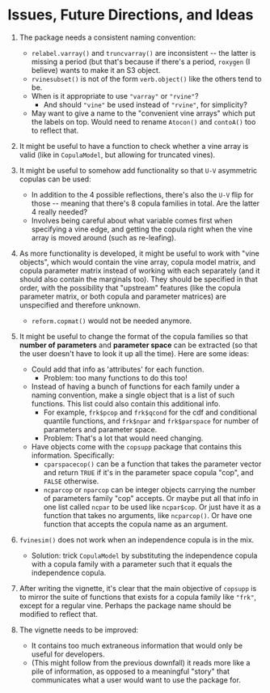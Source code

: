 # Issues, Future Directions, and Ideas

1. The package needs a consistent naming convention:
	* `relabel.varray()` and `truncvarray()` are inconsistent -- the latter is missing a period (but that's because if there's a period, `roxygen` (I believe) wants to make it an S3 object.
	* `rvinesubset()` is not of the form `verb.object()` like the others tend to be.
	* When is it appropriate to use `"varray"` or `"rvine"`? 
		* And should `"vine"` be used instead of `"rvine"`, for simplicity? 
	* May want to give a name to the "convenient vine arrays" which put the labels on top. Would need to rename `Atocon()` and `contoA()` too to reflect that.

2. It might be useful to have a function to check whether a vine array is valid (like in `CopulaModel`, but allowing for truncated vines).

3. It might be useful to somehow add functionality so that `U-V` asymmetric copulas can be used:
	* In addition to the 4 possible reflections, there's also the `U-V` flip for those -- meaning that there's 8 copula families in total. Are the latter 4 really needed?
	* Involves being careful about what variable comes first when specifying a vine edge, and getting the copula right when the vine array is moved around (such as re-leafing).

4. As more functionality is developed, it might be useful to work with "vine objects", which would contain the vine array, copula model matrix, and copula parameter matrix instead of working with each separately (and it should also contain the marginals too). They should be specified in that order, with the possibility that "upstream" features (like the copula parameter matrix, or both copula and parameter matrices) are unspecified and therefore unknown.
	* `reform.copmat()` would not be needed anymore.

5. It might be useful to change the format of the copula families so that **number of parameters** and **parameter space** can be extracted (so that the user doesn't have to look it up all the time). Here are some ideas:
	* Could add that info as 'attributes' for each function. 
		* Problem: too many functions to do this too!
	* Instead of having a bunch of functions for each family under a naming convention, make a single object that is a list of such functions. This list could also contain this additional info. 
		* For example, `frk$pcop` and `frk$qcond` for the cdf and conditional quantile functions, and `frk$npar` and `frk$parspace` for number of parameters and parameter space.
		* Problem: That's a lot that would need changing.
	* Have objects come with the `copsupp` package that contains this information. Specifically:
		* `cparspacecop()` can be a function that takes the parameter vector and return `TRUE` if it's in the parameter space copula "cop", and `FALSE` otherwise.
		* `ncparcop` or `nparcop` can be integer objects carrying the number of parameters family "cop" accepts. Or maybe put all that info in one list called `ncpar` to be used like `ncpar$cop`. Or just have it as a function that takes no arguments, like `ncparcop()`. Or have one function that accepts the copula name as an argument.

6. `fvinesim()` does not work when an independence copula is in the mix.
	* Solution: trick `CopulaModel` by substituting the independence copula with a copula family with a parameter such that it equals the independence copula.

7. After writing the vignette, it's clear that the main objective of `copsupp` is to mirror the suite of functions that exists for a copula family like `"frk"`, except for a regular vine. Perhaps the package name should be modified to reflect that.

8. The vignette needs to be improved:
	* It contains too much extraneous information that would only be useful for developers.
	* (This might follow from the previous downfall) it reads more like a pile of information, as opposed to a meaningful "story" that communicates what a user would want to use the package for. 